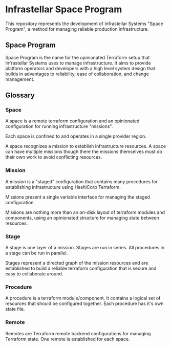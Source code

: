 # Infrastellar Space Program

This repository represents the development of Infrastellar Systems "Space
Program", a method for managing reliable production infrastructure.

## Space Program

Space Program is the name for the opinionated Terraform setup that Infrastellar
Systems uses to manage infrastructure. It aims to provide platform operators
and developers with a high level system design that builds in advantages to
reliability, ease of collaboration, and change management.

## Glossary

### Space

A space is a remote terraform configuration and an opinionated configuration
for running infrastructure "missions".

Each space is confined to and operates in a single provider region.

A space recognizes a mission to establish infrastructure resources. A space can
have multiple missions though there the missions themselves must do their own
work to avoid conflicting resources.

### Mission

A mission is a "staged" configuration that contains many procedures
for establishing infrastructure using HashiCorp Terraform.

Missions present a single variable interface for managing the staged
configuration.

Missions are nothing more than an on-disk layout of terraform modules and
components, using an opinionated structure for managing state between
resources.

### Stage

A stage is one layer of a mission. Stages are run in series. All procedures in
a stage can be run in parallel.

Stages represent a directed graph of the mission resources and are established
to build a reliable terraform configuration that is secure and easy to
collaborate around.

### Procedure

A procedure is a terraform module/component. It contains a logical set of
resources that should be configured together. Each procedure has it's own state
file.

### Remote

Remotes are Terraform remote backend configurations for managing Terraform
state. One remote is established for each space.
